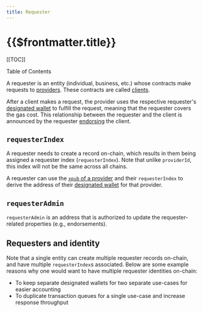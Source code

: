 ```yaml
---
title: Requester
---
```


# {{$frontmatter.title}}

[[TOC]]

<Version selectedVersion="pre-alpha" />

<div class="toc-label">Table of Contents</div>

A requester is an entity (individual, business, etc.) whose contracts make requests to [providers](provider.md).
These contracts are called [clients](client.md).

After a client makes a request, the provider uses the respective requester's [designated wallet](designated-wallet.md) to fulfill the request, meaning that the requester covers the gas cost.
This relationship between the requester and the client is announced by the requester [endorsing](endorsement.md) the client.

## `requesterIndex`

A requester needs to create a record on-chain, which results in them being assigned a requester index (`requesterIndex`).
Note that unlike `providerId`, this index will not be the same across all chains.

A requester can use the [`xpub` of a provider](provider.md#xpub) and their `requesterIndex` to derive the address of their [designated wallet](designated-wallet.md) for that provider.

## `requesterAdmin`

`requesterAdmin` is an address that is authorized to update the requester-related properties (e.g., endorsements).

## Requesters and identity

Note that a single entity can create multiple requester records on-chain, and have multiple `requesterIndex`s associated.
Below are some example reasons why one would want to have multiple requester identities on-chain:
- To keep separate designated wallets for two separate use-cases for easier accounting
- To duplicate transaction queues for a single use-case and increase response throughput
